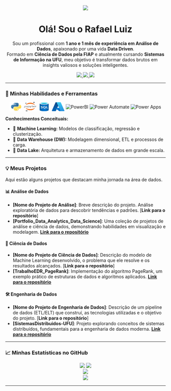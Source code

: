 <div id="header" align="center">
  <img src="https://media.giphy.com/media/M9gbBd9nbDrOTu1Mqx/giphy.gif" width="100"/>
  <h1>Olá! Sou o Rafael Luiz</h1>
  <p>
    Sou um profissional com <strong>1 ano e 1 mês de experiência em Análise de Dados</strong>, apaixonado por uma vida <strong>Data Driven</strong>.
    <br>
    Formado em <strong>Ciência de Dados pela FIAP</strong> e atualmente cursando <strong>Sistemas de Informação na UFU</strong>, meu objetivo é transformar dados brutos em insights valiosos e soluções inteligentes.
  </p>
</div>

<div align="center">
  <a href="https://www.linkedin.com/in/rafael-luiz-gon%C3%A7alves-dos-santos-856a15226/" target="_blank">
    <img src="https://img.shields.io/badge/LinkedIn-0077B5?style=for-the-badge&logo=linkedin&logoColor=white" />
  </a>
  <a href="mailto:mvrafael.luiz.goncalves.santos@gmail.com">
    <img src="https://img.shields.io/badge/Gmail-D14836?style=for-the-badge&logo=gmail&logoColor=white" />
  </a>
   <a href="https://www.instagram.com/grafaelluiz/" target="_blank">
    <img src="https://img.shields.io/badge/Instagram-E4405F?style=for-the-badge&logo=instagram&logoColor=white" />
  </a>
</div>

---

### 🚀 Minhas Habilidades e Ferramentas

<div align="center" style="display: inline_block">
  <img align="center" alt="Python" height="30" width="40" src="https://raw.githubusercontent.com/devicons/devicon/master/icons/python/python-original.svg">
  <img align="center" alt="Jupyter" height="30" width="40" src="https://raw.githubusercontent.com/devicons/devicon/master/icons/jupyter/jupyter-original-wordmark.svg">
  <img align="center" alt="SQL" height="30" width="40" src="https://raw.githubusercontent.com/devicons/devicon/master/icons/azuresqldatabase/azuresqldatabase-original.svg">
  <img align="center" alt="Azure" height="30" width="40" src="https://raw.githubusercontent.com/devicons/devicon/master/icons/azure/azure-original.svg">
  <img align="center" alt="PowerBI" height="30" width="40" src="https://e7.pngegg.com/pngimages/695/662/png-clipart-power-bi-business-intelligence-microsoft-analytics-microsoft-text-rectangle-thumbnail.png">
  <img align="center" alt="Power Automate" height="30" width="40" src="https://upload.wikimedia.org/wikipedia/commons/thumb/c/c2/Microsoft_Power_Automate_logo.svg/1024px-Microsoft_Power_Automate_logo.svg.png">
  <img align="center" alt="Power Apps" height="30" width="40" src="https://upload.wikimedia.org/wikipedia/commons/thumb/a/a6/Microsoft_Power_Apps_logo.svg/2048px-Microsoft_Power_Apps_logo.svg.png">
</div>

**Conhecimentos Conceituais:**
- 🔹 **Machine Learning:** Modelos de classificação, regressão e clusterização.
- 🔹 **Data Warehouse (DW):** Modelagem dimensional, ETL e processos de carga.
- 🔹 **Data Lake:** Arquitetura e armazenamento de dados em grande escala.

---

### 💡 Meus Projetos

Aqui estão alguns projetos que destacam minha jornada na área de dados.

#### 📊 Análise de Dados
- **[Nome do Projeto de Análise]**: Breve descrição do projeto. Análise exploratória de dados para descobrir tendências e padrões. [**Link para o repositório**]
- **[Portfolio_Data_Analytics_Data_Science]**: Uma coleção de projetos de análise e ciência de dados, demonstrando habilidades em visualização e modelagem. [**Link para o repositório**](https://github.com/Rafarockf/Portfolio_Data_Analytics_Data_Science)

#### 🔬 Ciência de Dados
- **[Nome do Projeto de Ciência de Dados]**: Descrição do modelo de Machine Learning desenvolvido, o problema que ele resolve e os resultados alcançados. [**Link para o repositório**]
- **[TrabalhoEDR_PageRank]**: Implementação do algoritmo PageRank, um exemplo prático de estruturas de dados e algoritmos aplicados. [**Link para o repositório**](https://github.com/Rafarockf/TrabalhoEDR_PageRank)

#### 🛠️ Engenharia de Dados
- **[Nome do Projeto de Engenharia de Dados]**: Descrição de um pipeline de dados (ETL/ELT) que construí, as tecnologias utilizadas e o objetivo do projeto. [**Link para o repositório**]
- **[SistemasDistribuidos-UFU]**: Projeto explorando conceitos de sistemas distribuídos, fundamentais para a engenharia de dados moderna. [**Link para o repositório**](https://github.com/Rafarockf/SistemasDistribuidos-UFU)

---

### 📈 Minhas Estatísticas no GitHub

<div align="center">
  <img height="180em" src="https://github-readme-stats.vercel.app/api?username=Rafarockf&show_icons=true&theme=dracula&include_all_commits=true&count_private=true"/>
  <img height="180em" src="https://github-readme-stats.vercel.app/api/top-langs/?username=Rafarockf&layout=compact&langs_count=7&theme=dracula"/>
</div>
<div align="center">
  <img src="https://github-readme-streak-stats.herokuapp.com/?user=Rafarockf&theme=dracula" />
</div>

<div align="center">
  <img src="https://github-profile-trophy.vercel.app/?username=Rafarockf&theme=dracula&row=1&column=7"/>
</div>

---
